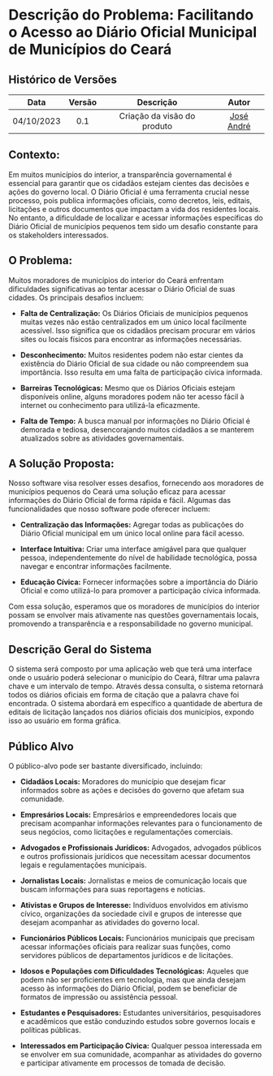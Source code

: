 # Descrição do Problema: Facilitando o Acesso ao Diário Oficial Municipal de Municípios do Ceará

## Histórico de Versões


| Data       | Versão | Descrição                      | Autor             |
| :--------: | :----: | :----------:                   | :---------------: |
| 04/10/2023 |  0.1   | Criação da visão do produto | [José André](https://github.com/joseandre25)|


## Contexto:
Em muitos municípios do interior, a transparência governamental é essencial para garantir que os cidadãos estejam cientes das decisões e ações do governo local. O Diário Oficial é uma ferramenta crucial nesse processo, pois publica informações oficiais, como decretos, leis, editais, licitações e outros documentos que impactam a vida dos residentes locais. No entanto, a dificuldade de localizar e acessar informações específicas do Diário Oficial de municípios pequenos tem sido um desafio constante para os stakeholders interessados.

## O Problema:
Muitos moradores de municípios do interior do Ceará enfrentam dificuldades significativas ao tentar acessar o Diário Oficial de suas cidades. Os principais desafios incluem:

- **Falta de Centralização:** Os Diários Oficiais de municípios pequenos muitas vezes não estão centralizados em um único local facilmente acessível. Isso significa que os cidadãos precisam procurar em vários sites ou locais físicos para encontrar as informações necessárias.

- **Desconhecimento:** Muitos residentes podem não estar cientes da existência do Diário Oficial de sua cidade ou não compreendem sua importância. Isso resulta em uma falta de participação cívica informada.

- **Barreiras Tecnológicas:** Mesmo que os Diários Oficiais estejam disponíveis online, alguns moradores podem não ter acesso fácil à internet ou conhecimento para utilizá-la eficazmente.

- **Falta de Tempo:** A busca manual por informações no Diário Oficial é demorada e tediosa, desencorajando muitos cidadãos a se manterem atualizados sobre as atividades governamentais.

## A Solução Proposta:
Nosso software visa resolver esses desafios, fornecendo aos moradores de municípios pequenos do Ceará uma solução eficaz para acessar informações do Diário Oficial de forma rápida e fácil. Algumas das funcionalidades que nosso software pode oferecer incluem:

- **Centralização das Informações:** Agregar todas as publicações do Diário Oficial municipal em um único local online para fácil acesso.

- **Interface Intuitiva:** Criar uma interface amigável para que qualquer pessoa, independentemente do nível de habilidade tecnológica, possa navegar e encontrar informações facilmente.

- **Educação Cívica:** Fornecer informações sobre a importância do Diário Oficial e como utilizá-lo para promover a participação cívica informada.

Com essa solução, esperamos que os moradores de municípios do interior possam se envolver mais ativamente nas questões governamentais locais, promovendo a transparência e a responsabilidade no governo municipal.

## Descrição Geral do Sistema

O sistema será composto por uma aplicação web que terá uma interface onde o usuário poderá selecionar o município do Ceará, filtrar uma palavra chave e um intervalo de tempo. Através dessa consulta, o sistema retornará todos os diários oficiais em forma de citação que a palavra chave foi encontrada. O sistema abordará em específico a quantidade de abertura de editais de licitação lançados nos diários oficiais dos municípios, expondo isso ao usuário em forma gráfica.

## Público Alvo
O público-alvo pode ser bastante diversificado, incluindo:

- **Cidadãos Locais:** Moradores do município que desejam ficar informados sobre as ações e decisões do governo que afetam sua comunidade.

- **Empresários Locais:** Empresários e empreendedores locais que precisam acompanhar informações relevantes para o funcionamento de seus negócios, como licitações e regulamentações comerciais.

- **Advogados e Profissionais Jurídicos:** Advogados, advogados públicos e outros profissionais jurídicos que necessitam acessar documentos legais e regulamentações municipais.

- **Jornalistas Locais:** Jornalistas e meios de comunicação locais que buscam informações para suas reportagens e notícias.

- **Ativistas e Grupos de Interesse:** Indivíduos envolvidos em ativismo cívico, organizações da sociedade civil e grupos de interesse que desejam acompanhar as atividades do governo local.

- **Funcionários Públicos Locais:** Funcionários municipais que precisam acessar informações oficiais para realizar suas funções, como servidores públicos de departamentos jurídicos e de licitações.

- **Idosos e Populações com Dificuldades Tecnológicas:** Aqueles que podem não ser proficientes em tecnologia, mas que ainda desejam acesso às informações do Diário Oficial, podem se beneficiar de formatos de impressão ou assistência pessoal.

- **Estudantes e Pesquisadores:** Estudantes universitários, pesquisadores e acadêmicos que estão conduzindo estudos sobre governos locais e políticas públicas.

- **Interessados em Participação Cívica:** Qualquer pessoa interessada em se envolver em sua comunidade, acompanhar as atividades do governo e participar ativamente em processos de tomada de decisão.